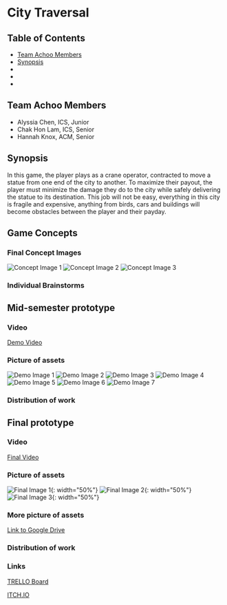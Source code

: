 # City Traversal

## Table of Contents
- [Team Achoo Members](#team-achoo-members)
- [Synopsis](#synopsis)
- 
- 
- 

## Team Achoo Members
- Alyssia Chen, ICS, Junior
- Chak Hon Lam, ICS, Senior
- Hannah Knox, ACM, Senior

## Synopsis
In this game, the player plays as a crane operator, contracted to move a statue from one end of the city to another. To maximize their payout, the player must minimize the damage they do to the city while safely delivering the statue to its destination. This job will not be easy, everything in this city is fragile and expensive, anything from birds, cars and buildings will become obstacles between the player and their payday.

## Game Concepts
### Final Concept Images
![Concept Image 1](Images\Concepts\concept1.jpg)
![Concept Image 2](Images\Concepts\concept2.jpg)
![Concept Image 3](Images\Concepts\concept3.png)

### Individual Brainstorms

## Mid-semester prototype
### Video
[Demo Video](https://drive.google.com/file/d/1O2d881i1lVdVwKCF9dDHNyuIse4dIzON/view?usp=sharing)

### Picture of assets
![Demo Image 1](Images\Demo\DemoFullLayoutAngled.png)
![Demo Image 2](Images\Demo\DemoLayoutAngled.png)
![Demo Image 3](Images\Demo\StatueParkDemo.png)
![Demo Image 4](Images\Demo\CarsDemo.png)
![Demo Image 5](Images\Demo\DemoLandingPlatform.png)
![Demo Image 6](Images\Demo\ProfileViewDemoLayout.png)
![Demo Image 7](Images\Demo\audio.png)

### Distribution of work

## Final prototype
### Video
[Final Video](https://drive.google.com/drive/folders/1ZmICOlX4uj3m96gf7T8vVr788lh95MzJ?usp=sharing)

### Picture of assets
![Final Image 1](Images\Final\Citizens.png){: width="50%"}
![Final Image 2](Images\Final\LandingPlatformFinal.png){: width="50%"}
![Final Image 3](Images\Final\ViewFromInsideCrane.png){: width="50%"}

### More picture of assets
[Link to Google Drive](https://drive.google.com/drive/folders/1-8yR4m7qs7H9RiYjsXwxcZ68xNU2i8DF?usp=sharing)

### Distribution of work

### Links
[TRELLO Board](https://trello.com/b/GorGkVDi/game-design-project)

[ITCH.IO](https://chakhon.itch.io/city-traversal)
